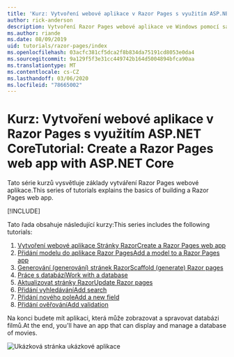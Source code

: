 ```yaml
---
title: 'Kurz: Vytvoření webové aplikace v Razor Pages s využitím ASP.NET Core'
author: rick-anderson
description: Vytvoření Razor Pages webové aplikace ve Windows pomocí sady Visual Studio, ASP.NET Core a EF Core.
ms.author: riande
ms.date: 08/09/2019
uid: tutorials/razor-pages/index
ms.openlocfilehash: 03acfc381cf5dca2f8b834da75191cd8053e0da4
ms.sourcegitcommit: 9a129f5f3e31cc449742b164d5004894bfca90aa
ms.translationtype: MT
ms.contentlocale: cs-CZ
ms.lasthandoff: 03/06/2020
ms.locfileid: "78665002"
---
```

# <a name="tutorial-create-a-razor-pages-web-app-with-aspnet-core"></a><span data-ttu-id="fe713-103">Kurz: Vytvoření webové aplikace v Razor Pages s využitím ASP.NET Core</span><span class="sxs-lookup"><span data-stu-id="fe713-103">Tutorial: Create a Razor Pages web app with ASP.NET Core</span></span>

<span data-ttu-id="fe713-104">Tato série kurzů vysvětluje základy vytváření Razor Pages webové aplikace.</span><span class="sxs-lookup"><span data-stu-id="fe713-104">This series of tutorials explains the basics of building a Razor Pages web app.</span></span> 

[!INCLUDE[](~/includes/advancedRP.md)]

<span data-ttu-id="fe713-105">Tato řada obsahuje následující kurzy:</span><span class="sxs-lookup"><span data-stu-id="fe713-105">This series includes the following tutorials:</span></span>

1. [<span data-ttu-id="fe713-106">Vytvoření webové aplikace Stránky Razor</span><span class="sxs-lookup"><span data-stu-id="fe713-106">Create a Razor Pages web app</span></span>](xref:tutorials/razor-pages/razor-pages-start)
1. [<span data-ttu-id="fe713-107">Přidání modelu do aplikace Razor Pages</span><span class="sxs-lookup"><span data-stu-id="fe713-107">Add a model to a Razor Pages app</span></span>](xref:tutorials/razor-pages/model)
1. [<span data-ttu-id="fe713-108">Generování (generování) stránek Razor</span><span class="sxs-lookup"><span data-stu-id="fe713-108">Scaffold (generate) Razor pages</span></span>](xref:tutorials/razor-pages/page)
1. [<span data-ttu-id="fe713-109">Práce s databází</span><span class="sxs-lookup"><span data-stu-id="fe713-109">Work with a database</span></span>](xref:tutorials/razor-pages/sql)
1. [<span data-ttu-id="fe713-110">Aktualizovat stránky Razor</span><span class="sxs-lookup"><span data-stu-id="fe713-110">Update Razor pages</span></span>](xref:tutorials/razor-pages/da1)
1. [<span data-ttu-id="fe713-111">Přidání vyhledávání</span><span class="sxs-lookup"><span data-stu-id="fe713-111">Add search</span></span>](xref:tutorials/razor-pages/search)
1. [<span data-ttu-id="fe713-112">Přidání nového pole</span><span class="sxs-lookup"><span data-stu-id="fe713-112">Add a new field</span></span>](xref:tutorials/razor-pages/new-field)
1. [<span data-ttu-id="fe713-113">Přidání ověřování</span><span class="sxs-lookup"><span data-stu-id="fe713-113">Add validation</span></span>](xref:tutorials/razor-pages/validation)

<span data-ttu-id="fe713-114">Na konci budete mít aplikaci, která může zobrazovat a spravovat databázi filmů.</span><span class="sxs-lookup"><span data-stu-id="fe713-114">At the end, you'll have an app that can display and manage a database of movies.</span></span>

![Ukázková stránka ukázkové aplikace](index/_static/sample-page.png)
